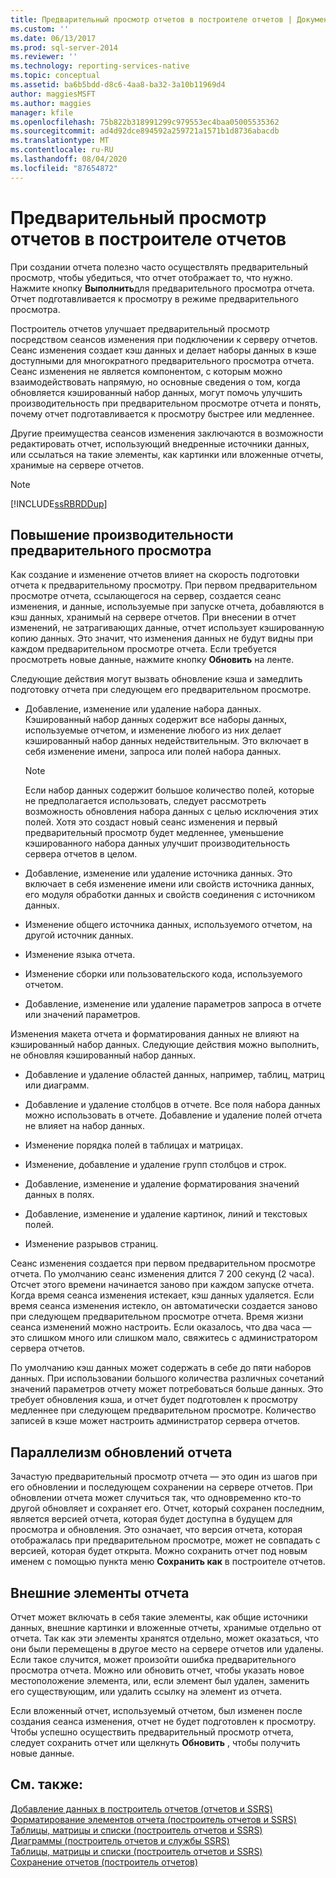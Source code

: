 ```yaml
---
title: Предварительный просмотр отчетов в построителе отчетов | Документы Майкрософт
ms.custom: ''
ms.date: 06/13/2017
ms.prod: sql-server-2014
ms.reviewer: ''
ms.technology: reporting-services-native
ms.topic: conceptual
ms.assetid: ba6b5bdd-d8c6-4aa8-ba32-3a10b11969d4
author: maggiesMSFT
ms.author: maggies
manager: kfile
ms.openlocfilehash: 75b822b318991299c979553ec4baa05005535362
ms.sourcegitcommit: ad4d92dce894592a259721a1571b1d8736abacdb
ms.translationtype: MT
ms.contentlocale: ru-RU
ms.lasthandoff: 08/04/2020
ms.locfileid: "87654872"
---
```

# <a name="previewing-reports-in-report-builder"></a>Предварительный просмотр отчетов в построителе отчетов
  При создании отчета полезно часто осуществлять предварительный просмотр, чтобы убедиться, что отчет отображает то, что нужно. Нажмите кнопку **Выполнить**для предварительного просмотра отчета. Отчет подготавливается к просмотру в режиме предварительного просмотра.  
  
 Построитель отчетов улучшает предварительный просмотр посредством сеансов изменения при подключении к серверу отчетов. Сеанс изменения создает кэш данных и делает наборы данных в кэше доступными для многократного предварительного просмотра отчета. Сеанс изменения не является компонентом, с которым можно взаимодействовать напрямую, но основные сведения о том, когда обновляется кэшированный набор данных, могут помочь улучшить производительность при предварительном просмотре отчета и понять, почему отчет подготавливается к просмотру быстрее или медленнее.  
  
 Другие преимущества сеансов изменения заключаются в возможности редактировать отчет, использующий внедренные источники данных, или ссылаться на такие элементы, как картинки или вложенные отчеты, хранимые на сервере отчетов.  
  
> [!NOTE]  
>  [!INCLUDE[ssRBRDDup](../../includes/ssrbrddup-md.md)]  
  
## <a name="improving-preview-performance"></a>Повышение производительности предварительного просмотра  
 Как создание и изменение отчетов влияет на скорость подготовки отчета к предварительному просмотру. При первом предварительном просмотре отчета, ссылающегося на сервер, создается сеанс изменения, и данные, используемые при запуске отчета, добавляются в кэш данных, хранимый на сервере отчетов. При внесении в отчет изменений, не затрагивающих данные, отчет использует кэшированную копию данных. Это значит, что изменения данных не будут видны при каждом предварительном просмотре отчета. Если требуется просмотреть новые данные, нажмите кнопку **Обновить** на ленте.  
  
 Следующие действия могут вызвать обновление кэша и замедлить подготовку отчета при следующем его предварительном просмотре.  
  
-   Добавление, изменение или удаление набора данных. Кэшированный набор данных содержит все наборы данных, используемые отчетом, и изменение любого из них делает кэшированный набор данных недействительным. Это включает в себя изменение имени, запроса или полей набора данных.  
  
    > [!NOTE]  
    >  Если набор данных содержит большое количество полей, которые не предполагается использовать, следует рассмотреть возможность обновления набора данных с целью исключения этих полей. Хотя это создаст новый сеанс изменения и первый предварительный просмотр будет медленнее, уменьшение кэшированного набора данных улучшит производительность сервера отчетов в целом.  
  
-   Добавление, изменение или удаление источника данных. Это включает в себя изменение имени или свойств источника данных, его модуля обработки данных и свойств соединения с источником данных.  
  
-   Изменение общего источника данных, используемого отчетом, на другой источник данных.  
  
-   Изменение языка отчета.  
  
-   Изменение сборки или пользовательского кода, используемого отчетом.  
  
-   Добавление, изменение или удаление параметров запроса в отчете или значений параметров.  
  
 Изменения макета отчета и форматирования данных не влияют на кэшированный набор данных. Следующие действия можно выполнить, не обновляя кэшированный набор данных.  
  
-   Добавление и удаление областей данных, например, таблиц, матриц или диаграмм.  
  
-   Добавление и удаление столбцов в отчете. Все поля набора данных можно использовать в отчете. Добавление и удаление полей отчета не влияет на набор данных.  
  
-   Изменение порядка полей в таблицах и матрицах.  
  
-   Изменение, добавление и удаление групп столбцов и строк.  
  
-   Добавление, изменение и удаление форматирования значений данных в полях.  
  
-   Добавление, изменение и удаление картинок, линий и текстовых полей.  
  
-   Изменение разрывов страниц.  
  
 Сеанс изменения создается при первом предварительном просмотре отчета. По умолчанию сеанс изменения длится 7 200 секунд (2 часа). Отсчет этого времени начинается заново при каждом запуске отчета. Когда время сеанса изменения истекает, кэш данных удаляется. Если время сеанса изменения истекло, он автоматически создается заново при следующем предварительном просмотре отчета. Время жизни сеанса изменений можно настроить. Если оказалось, что два часа — это слишком много или слишком мало, свяжитесь с администратором сервера отчетов.  
  
 По умолчанию кэш данных может содержать в себе до пяти наборов данных. При использовании большого количества различных сочетаний значений параметров отчету может потребоваться больше данных. Это требует обновления кэша, и отчет будет подготовлен к просмотру медленнее при следующем предварительном просмотре. Количество записей в кэше может настроить администратор сервера отчетов.  
  
## <a name="concurrency-of-report-updates"></a>Параллелизм обновлений отчета  
 Зачастую предварительный просмотр отчета — это один из шагов при его обновлении и последующем сохранении на сервере отчетов. При обновлении отчета может случиться так, что одновременно кто-то другой обновляет и сохраняет его. Отчет, который сохранен последним, является версией отчета, которая будет доступна в будущем для просмотра и обновления. Это означает, что версия отчета, которая отображалась при предварительном просмотре, может не совпадать с версией, которая будет открыта. Можно сохранить отчет под новым именем с помощью пункта меню **Сохранить как** в построителе отчетов.  
  
## <a name="external-report-items"></a>Внешние элементы отчета  
 Отчет может включать в себя такие элементы, как общие источники данных, внешние картинки и вложенные отчеты, хранимые отдельно от отчета. Так как эти элементы хранятся отдельно, может оказаться, что они были перемещены в другое место на сервере отчетов или удалены. Если такое случится, может произойти ошибка предварительного просмотра отчета. Можно или обновить отчет, чтобы указать новое местоположение элемента, или, если элемент был удален, заменить его существующим, или удалить ссылку на элемент из отчета.  
  
 Если вложенный отчет, используемый отчетом, был изменен после создания сеанса изменения, отчет не будет подготовлен к просмотру. Чтобы успешно осуществить предварительный просмотр отчета, следует сохранить отчет или щелкнуть **Обновить** , чтобы получить новые данные.  
  
## <a name="see-also"></a>См. также:  
 [Добавление данных в построитель отчетов &#40;отчетов и SSRS&#41;](../report-data/report-datasets-ssrs.md)   
 [Форматирование элементов отчета &#40;построитель отчетов и SSRS&#41;](../report-design/formatting-report-items-report-builder-and-ssrs.md)   
 [Таблицы, матрицы и списки &#40;построитель отчетов и SSRS&#41;](../report-design/create-invoices-and-forms-with-lists-report-builder-and-ssrs.md)   
 [Диаграммы &#40;построитель отчетов и службы SSRS&#41;](../report-design/charts-report-builder-and-ssrs.md)   
 [Таблицы, матрицы и списки &#40;построитель отчетов и SSRS&#41;](../report-design/create-invoices-and-forms-with-lists-report-builder-and-ssrs.md)   
 [Сохранение отчетов (построитель отчетов)](saving-reports-report-builder.md)  
  
  
